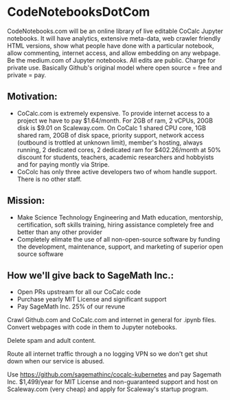# CodeNotebooksDotCom

CodeNotebooks.com will be an online library of live editable CoCalc Jupyter notebooks. It will have analytics, extensive meta-data, web crawler friendly HTML versions, show what people have done with a particular notebook, allow commenting, internet access, and allow embedding on any webpage. Be the medium.com of Jupyter notebooks. All edits are public. Charge for private use. Basically Github's original model where open source = free and private = pay.

## Motivation:

* CoCalc.com is extremely expensive. To provide internet access to a project we have to pay $1.64/month. For 2GB of ram, 2 vCPUs, 20GB disk is $9.01 on Scaleway.com. On CoCalc 1 shared CPU core, 1GB shared ram, 20GB of disk space, priority support, network access (outbound is trottled at unknown limit), member's hosting, always running, 2 dedicated cores, 2 dedicated ram for $402.26/month at 50% discount for students, teachers, academic researchers and hobbyists and for paying montly via Stripe.  
* CoColc has only three active developers two of whom handle support. There is no other staff.

## Mission: 

* Make Science Technology Engineering and Math education, mentorship, certification, soft skills training, hiring assistance completely free and better than any other provider
* Completely elimate the use of all non-open-source software by funding the development, maintenance, support, and marketing of superior open source software

## How we'll give back to SageMath Inc.:

* Open PRs upstream for all our CoCalc code
* Purchase yearly MIT License and significant support
* Pay SageMath Inc. 25% of our revune

Crawl Github.com and CoCalc.com and internet in general for .ipynb files. Convert webpages with code in them to Jupyter notebooks.

Delete spam and adult content.

Route all internet traffic through a no logging VPN so we don't get shut down when our service is abused.

Use https://github.com/sagemathinc/cocalc-kubernetes and pay Sagemath Inc. $1,499/year for MIT License and non-guaranteed support and host on Scaleway.com (very cheap) and apply for Scaleway's startup program.
